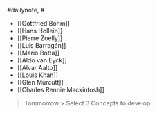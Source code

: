 #dailynote, #
- [[Gottfried Bohm]]
- [[Hans Hollein]]
- [[Pierre Zoelly]]
- [[Luis Barragán]]
- [[Mario Botta]]
- [[Aldo van Eyck]]
- [[Alvar Aalto]]
- [[Louis Khan]]
- [[Glen Murcutt]]
- [[Charles Rennie Mackintosh]]


> Tommorrow > Select 3 Concepts to develop